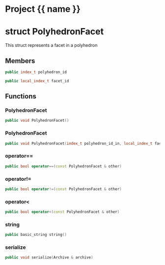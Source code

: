 <script setup>
import {useRoute} from 'vitepress'
const {path} = useRoute()
const tokens = path.split('/')
const words = tokens[2].split('-');
for (let i = 0; i < words.length; i++) {
    words[i] = words[i].charAt(0).toUpperCase() + words[i].slice(1);
    words[i] = words[i].replace('geode', 'Geode')
}
const name = words.join('-');
</script>
# Project {{ name }}

# struct PolyhedronFacet


 This struct represents a facet in a polyhedron



## Members

```cpp
public index_t polyhedron_id

```

```cpp
public local_index_t facet_id

```



## Functions

### PolyhedronFacet

```cpp
public void PolyhedronFacet()
```


### PolyhedronFacet

```cpp
public void PolyhedronFacet(index_t polyhedron_id_in, local_index_t facet_id_in)
```


### operator==

```cpp
public bool operator==(const PolyhedronFacet & other)
```


### operator!=

```cpp
public bool operator!=(const PolyhedronFacet & other)
```


### operator<

```cpp
public bool operator<(const PolyhedronFacet & other)
```


### string

```cpp
public basic_string string()
```


### serialize

```cpp
public void serialize(Archive & archive)
```




